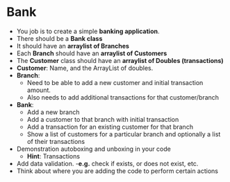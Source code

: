 # Bank
- You job is to create a simple **banking application**.
- There should be a **Bank class**
- It should have an **arraylist of Branches**
- Each **Branch** should have an **arraylist of Customers**
- The **Customer** class should have an **arraylist of Doubles (transactions)**
- **Customer**: Name, and the ArrayList of doubles.
- **Branch**:
    - Need to be able to add a new customer and initial transaction amount.
    - Also needs to add additional transactions for that customer/branch
- **Bank**:
    - Add a new branch
    - Add a customer to that branch with initial transaction
    - Add a transaction for an existing customer for that branch
    - Show a list of customers for a particular branch and optionally a list
of their transactions
- Demonstration autoboxing and unboxing in your code
    - **Hint**: Transactions
- Add data validation.
    -**e.g.** check if exists, or does not exist, etc.
- Think about where you are adding the code to perform certain actions